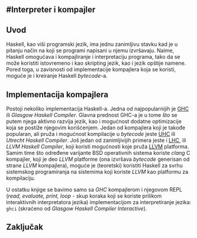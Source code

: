 #Interpreter i kompajler
------------------------

Uvod
----

Haskell, kao viši programski jezik, ima jednu zanimljivu stavku kad je u pitanju način na koji
se programi napisani u njemu izvršavaju. Naime, Haskell omogućava i kompajliranje i
interpretaciju programa, tako da se može koristiti istovremeno i kao skripting jezik, kao i
jezik opštije namene. Pored toga, u zavisnosti od implementacije kompajlera koja se koristi,
moguće je i kreiranje Haskell *bytecode*-a.

Implementacija kompajlera
-------------------------

Postoji nekoliko implementacija Haskell-a. Jedna od najpopularnijih je 
[GHC](https://www.haskell.org/ghc/) ili *Glasgow Haskell Compiler*. Glavna prednost GHC-a
je u tome što se putem njega aktivno razvija jezik, kao i mogućnost dodatne optimizacije koja
se postiže njegovim korišćenjem. Jedan od kompajlera koji je takođe popularan, ali pruža i
mogućnost kompilacije u *bytecode* jeste [UHC](https://wiki.haskell.org/UHC) ili *Utrecht
Haskell Compiler*. Još jedan od zanimljivijih primera jeste i 
[LHC](https://github.com/Lemmih/lhc), ili *LLVM Haskell Compiler*, koji koristi mogućnosti
koje pruža [LLVM](http://llvm.org/) platforma. Samim time što određene varijante BSD
operativnih sistema koriste *clang* C kompajler, koji je deo *LLVM* platforme (ona izvršava
*bytecode* generisan od strane *LLVM* kompajlera), moguće je (teoretski) koristiti Haskell
za svrhu sistemskog programiranja na sistemima koji koriste *LLVM* kao platformu za
kompilaciju.

U ostatku knjige se bavimo samo sa *GHC* kompajlerom i njegovom REPL (*read, evaluate, print, 
loop* - skup koraka koji se koriste prilikom interaktivnih interpretatora jezika) 
implementacijom za interpretiranje jezika: `ghci` (skraćeno od *Glasgow Haskell Compiler 
Interactive*).

Zaključak
---------
